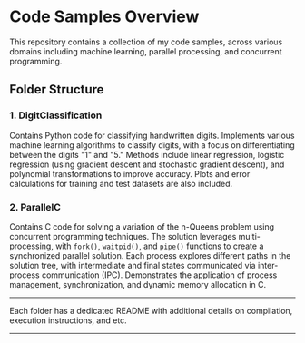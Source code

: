 # Code Samples Overview

This repository contains a collection of my code samples, across various domains including machine learning, parallel processing, and concurrent programming.

## Folder Structure

### 1. **DigitClassification**
Contains Python code for classifying handwritten digits. Implements various machine learning algorithms to classify digits, with a focus on differentiating between the digits "1" and "5." Methods include linear regression, logistic regression (using gradient descent and stochastic gradient descent), and polynomial transformations to improve accuracy. Plots and error calculations for training and test datasets are also included.

### 2. **ParallelC**
Contains C code for solving a variation of the n-Queens problem using concurrent programming techniques. The solution leverages multi-processing, with `fork()`, `waitpid()`, and `pipe()` functions to create a synchronized parallel solution. Each process explores different paths in the solution tree, with intermediate and final states communicated via inter-process communication (IPC). Demonstrates the application of process management, synchronization, and dynamic memory allocation in C.

---

Each folder has a dedicated README with additional details on compilation, execution instructions, and etc.

--- 